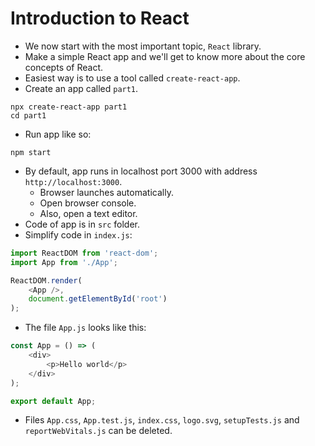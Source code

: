 # Introduction to React
- We now start with the most important topic, `React` library.
- Make a simple React app and we'll get to know more about the core concepts of React.
- Easiest way is to use a tool called `create-react-app`.
- Create an app called `part1`.
```
npx create-react-app part1
cd part1
```
- Run app like so:
```
npm start
```
- By default, app runs in localhost port 3000 with address `http://localhost:3000`.
    - Browser launches automatically.
    - Open browser console.
    - Also, open a text editor.
- Code of app is in `src` folder.
- Simplify code in `index.js`:
```javascript
import ReactDOM from 'react-dom';
import App from './App';

ReactDOM.render(
    <App />,
    document.getElementById('root')
);
```
- The file `App.js` looks like this:
```javascript
const App = () => (
    <div>
        <p>Hello world</p>
    </div>
);

export default App;
```
- Files `App.css`, `App.test.js`, `index.css`, `logo.svg`, `setupTests.js` and `reportWebVitals.js` can be deleted.


